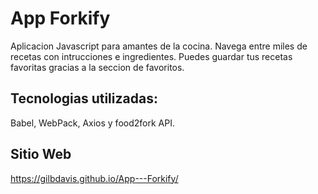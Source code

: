 # App Forkify
Aplicacion Javascript para amantes de la cocina. Navega entre miles de recetas con intrucciones e ingredientes. Puedes guardar tus recetas favoritas gracias a la seccion de favoritos.

## Tecnologias utilizadas:
Babel, WebPack, Axios y food2fork API.

## Sitio Web
https://gilbdavis.github.io/App---Forkify/
